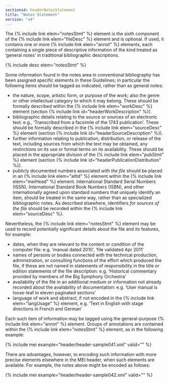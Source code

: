 ```yaml
---
sectionid: headerNotesStatement
title: "Notes Statement"
version: "v4"
---
```


The {% include link elem="notesStmt" %} element is the sixth component of the {% include link elem="fileDesc" %} element and is optional. If used, it contains one or more {% include link elem="annot" %} elements, each containing a single piece of descriptive information of the kind treated as ‘general notes’ in traditional bibliographic descriptions.

{% include desc elem="notesStmt" %}

Some information found in the notes area in conventional bibliography has been assigned specific elements in these Guidelines; in particular the following items should be tagged as indicated, rather than as general notes:

- the nature, scope, artistic form, or purpose of the work; also the genre or other intellectual category to which it may belong. These should be formally described within the {% include link elem="workDesc" %} element (section {% include link id="headerWorkDescription" %}).
- bibliographic details relating to the source or sources of an electronic text: e.g., ‘Transcribed from a facsimile of the 1743 publication’. These should be formally described in the {% include link elem="sourceDesc" %} element (section {% include link id="headerSourceDescription" %}).
- further information relating to publication, distribution, or release of the text, including sources from which the text may be obtained, any restrictions on its use or formal terms on its availability. These should be placed in the appropriate division of the {% include link elem="pubStmt" %} element (section {% include link id="headerPublicationDistribution" %}).
- publicly documented numbers associated *with the file* should be placed in an {% include link elem="altId" %} element within the {% include link elem="meiHead" %} element. International Standard Serial Numbers (ISSN), International Standard Book Numbers (ISBN), and other internationally agreed upon standard numbers that uniquely identify an item, should be treated in the same way, rather than as specialized bibliographic notes. As described elsewhere, identifiers *for sources of the file* should be recorded within the {% include link elem="sourceDesc" %}.

Nevertheless, the {% include link elem="notesStmt" %} element may be used to record potentially significant details about the file and its features, for example:

- dates, when they are relevant to the content or condition of the computer file: e.g. ‘manual dated 2010’, ‘file validated Apr 2011’
- names of persons or bodies connected with the technical production, administration, or consulting functions of the effort which produced the file, if these are not named in statements of responsibility in the title or edition statements of the file description: e.g. ‘Historical commentary provided by members of the Big Symphony Orchestra’
- availability of the file in an additional medium or information not already recorded about the availability of documentation: e.g. ‘User manual is loose-leaf in eleven paginated sections’
- language of work and abstract, if not encoded in the {% include link elem="langUsage" %} element, e.g. ‘Text in English with stage directions in French and German’

Each such item of information may be tagged using the general-purpose {% include link elem="annot" %} element. Groups of annotations are contained within the {% include link elem="notesStmt" %} element, as in the following example:

{% include mei example="header/header-sample041.xml" valid="" %}

There are advantages, however, to encoding such information with more precise elements elsewhere in the MEI header, when such elements are available. For example, the notes above might be encoded as follows:

{% include mei example="header/header-sample042.xml" valid="" %}
